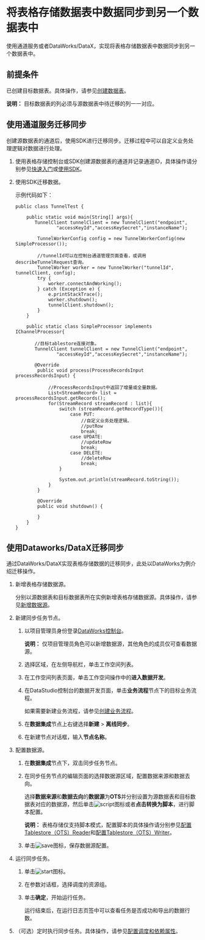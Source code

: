 # 将表格存储数据表中数据同步到另一个数据表中

使用通道服务或者DataWorks/DataX，实现将表格存储数据表中数据同步到另一个数据表中。

## 前提条件

已创建目标数据表。具体操作，请参见[创建数据表](/intl.zh-CN/快速入门/创建数据表.md)。

**说明：** 目标数据表的列必须与源数据表中待迁移的列一一对应。

## 使用通道服务迁移同步

创建源数据表的通道后，使用SDK进行迁移同步。迁移过程中可以自定义业务处理逻辑对数据进行处理。

1.  使用表格存储控制台或SDK创建源数据表的通道并记录通道ID，具体操作请分别参见[快速入门](/intl.zh-CN/功能介绍/通道服务/快速入门.md)或[使用SDK](/intl.zh-CN/功能介绍/通道服务/使用SDK.md)。
2.  使用SDK迁移数据。

    示例代码如下：

    ```
    public class TunnelTest {
    
        public static void main(String[] args){
           TunnelClient tunnelClient = new TunnelClient("endpoint",
                   "accessKeyId","accessKeySecret","instanceName");
    
            TunnelWorkerConfig config = new TunnelWorkerConfig(new SimpleProcessor());
    
            //tunnelId可以在控制台通道管理页面查看，或调用describeTunnelRequest查询。
            TunnelWorker worker = new TunnelWorker("tunnelId", tunnelClient, config);
            try {
                worker.connectAndWorking();
            } catch (Exception e) {
                e.printStackTrace();
                worker.shutdown();
                tunnelClient.shutdown();
            }
        }
    
        public static class SimpleProcessor implements IChannelProcessor{
        
           //目标tablestore连接对象。
           TunnelClient tunnelClient = new TunnelClient("endpoint",
                   "accessKeyId","accessKeySecret","instanceName");
                   
           @Override
            public void process(ProcessRecordsInput processRecordsInput) {
            
                //ProcessRecordsInput中返回了增量或全量数据。
                List<StreamRecord> list = processRecordsInput.getRecords();
                for(StreamRecord streamRecord : list){
                    switch (streamRecord.getRecordType()){
                        case PUT:
                            //自定义业务处理逻辑。
                            //putRow
                            break;
                        case UPDATE:
                            //updateRow
                            break;
                        case DELETE:
                            //deleteRow
                            break;
                    }
    
                    System.out.println(streamRecord.toString());
                }
            }
    
            @Override
            public void shutdown() {
                
            }
        }
    }
    ```


## 使用Dataworks/DataX迁移同步

通过DataWorks/DataX实现表格存储数据的迁移同步，此处以DataWorks为例介绍迁移操作。

1.  新增表格存储数据源。

    分别以源数据表和目标数据表所在实例新增表格存储数据源。具体操作，请参见[新增数据源]()。

2.  新建同步任务节点。
    1.  以项目管理员身份登录[DataWorks控制台](https://workbench.data.aliyun.com/console)。

        **说明：** 仅项目管理员角色可以新增数据源，其他角色的成员仅可查看数据源。

    2.  选择区域，在左侧导航栏，单击工作空间列表。
    3.  在工作空间列表页面，单击工作空间操作中的**进入数据开发**。
    4.  在DataStudio控制台的数据开发页面，单击**业务流程**节点下的目标业务流程。

        如果需要新建业务流程，请参见[创建业务流程]()。

    5.  在**数据集成**节点上右键选择**新建** \> **离线同步**。
    6.  在新建节点对话框，输入**节点名称**。
3.  配置数据源。
    1.  在**数据集成**节点下，双击同步任务节点。
    2.  在同步任务节点的编辑页面的选择数据源区域，配置数据来源和数据去向。

        选择**数据来源**和**数据去向**的**数据源**为**OTS**并分别设置为源数据表和目标数据表对应的数据源，然后单击![script](https://static-aliyun-doc.oss-accelerate.aliyuncs.com/assets/img/zh-CN/7548388951/p127620.png)图标或者**点击转换为脚本**，进行脚本配置。

        **说明：** 表格存储仅支持脚本模式，配置脚本的具体操作请分别参见[配置Tablestore（OTS）Reader]()和[配置Tablestore（OTS）Writer]()。

    3.  单击![save](https://static-aliyun-doc.oss-accelerate.aliyuncs.com/assets/img/zh-CN/7548388951/p127623.png)图标，保存数据源配置。
4.  运行同步任务。
    1.  单击![start](https://static-aliyun-doc.oss-accelerate.aliyuncs.com/assets/img/zh-CN/8548388951/p127635.png)图标。
    2.  在参数对话框，选择调度的资源组。
    3.  单击**确定**，开始运行任务。

        运行结束后，在运行日志页签中可以查看任务是否成功和导出的数据行数。

5.  （可选）定时执行同步任务。具体操作，请参见[配置调度和依赖属性]()。

